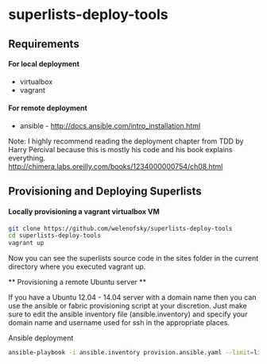 superlists-deploy-tools
=========

Requirements
------------

#### For local deployment
* virtualbox
* vagrant

#### For remote deployment
* ansible - http://docs.ansible.com/intro_installation.html

Note: I highly recommend reading the deployment chapter from TDD by Harry Percival because this is mostly his code and his book explains everything.
http://chimera.labs.oreilly.com/books/1234000000754/ch08.html

Provisioning and Deploying Superlists
-------------------------------------

#### Locally provisioning a vagrant virtualbox VM

```sh
git clone https://github.com/welenofsky/superlists-deploy-tools
cd superlists-deploy-tools
vagrant up
```

Now you can see the superlists source code in the sites folder in the current directory where you executed vagrant up.

** Provisioning a remote Ubuntu server **

If you have a Ubuntu 12.04 - 14.04 server with a domain name then you can use the ansible or fabric provisioning script at your discretion. Just make sure to edit the ansible inventory file (ansible.inventory) and specify your domain name and username used for ssh in the appropriate places.

Ansible deployment
```sh
ansible-playbook -i ansible.inventory provision.ansible.yaml --limit=live
```

